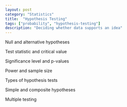```yaml
---
layout: post
category: "Statistics"
title:  "Hypothesis Testing"
tags: ["probability", "hypothesis-testing"]
description: "Deciding whether data supports an idea"
---
```


Null and alternative hypotheses

Test statistic and critical value

Significance level and p-values

Power and sample size

Types of hypothesis tests

Simple and composite hypotheses

Multiple testing
